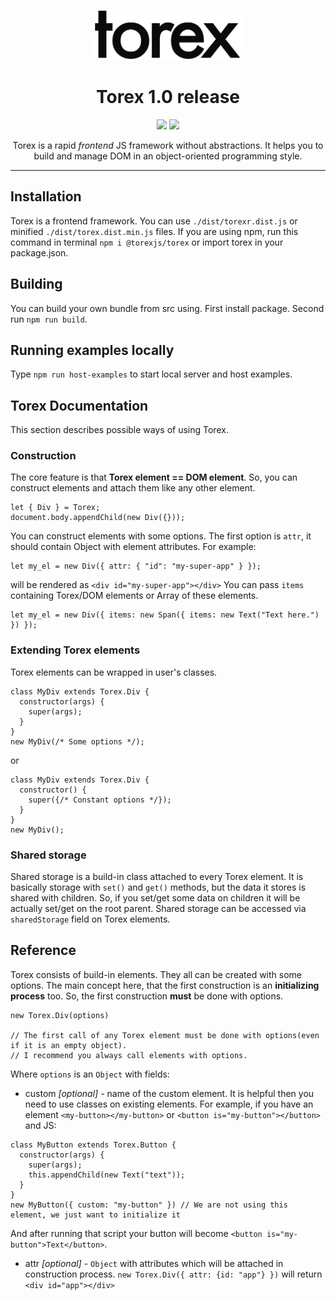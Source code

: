 <p align="center"> <img src="https://github.com/nicoth-in/torex/raw/master/content/Logo.png" height="80px"> </p>
<h1 align="center">Torex 1.0 release</h1>
<p align="center"><a href="https://github.com/nicoth-in/torex/blob/master/LICENSE.md"><img src="https://img.shields.io/badge/license-MIT-blue.svg"></a> <a href="https://circleci.com/gh/nicoth-in/torex/tree/master"><img src="https://circleci.com/gh/nicoth-in/torex/tree/master.svg?style=shield"></a></p>

<p align="center">Torex is a rapid <i>frontend</i> JS framework without abstractions. It helps you to build and manage DOM in an object-oriented programming style.</p>
<hr>

## Installation

Torex is a frontend framework. You can use `./dist/torexr.dist.js` or minified `./dist/torex.dist.min.js` files.
If you are using npm, run this command in terminal `npm i @torexjs/torex` or import torex in your package.json.

## Building

You can build your own bundle from src using.
First install package. Second run `npm run build`.

## Running examples locally

Type `npm run host-examples` to start local server and host examples.

## Torex Documentation

This section describes possible ways of using Torex.

### Construction

The core feature is that **Torex element == DOM element**.
So, you can construct elements and attach them like any other element.

```
let { Div } = Torex;
document.body.appendChild(new Div({}));
```

You can construct elements with some options.
The first option is `attr`, it should contain Object with element attributes.
For example:
```
let my_el = new Div({ attr: { "id": "my-super-app" } });
```
will be rendered as `<div id="my-super-app"></div>`
You can pass `items` containing Torex/DOM elements or Array of these elements.
```
let my_el = new Div({ items: new Span({ items: new Text("Text here.") }) });
```

### Extending Torex elements

Torex elements can be wrapped in user's classes.

```
class MyDiv extends Torex.Div {
  constructor(args) {
    super(args);
  }
}
new MyDiv(/* Some options */);
```

or

```
class MyDiv extends Torex.Div {
  constructor() {
    super({/* Constant options */});
  }
}
new MyDiv();
```

### Shared storage

Shared storage is a build-in class attached to every Torex element.
It is basically storage with `set()` and `get()` methods, but the data it stores is shared with children.
So, if you set/get some data on children it will be actually set/get on the root parent.
Shared storage can be accessed via `sharedStorage` field on Torex elements.

## Reference

Torex consists of build-in elements. They all can be created with some options.
The main concept here, that the first construction is an **initializing process** too.
So, the first construction **must** be done with options.
```
new Torex.Div(options)

// The first call of any Torex element must be done with options(even if it is an empty object).
// I recommend you always call elements with options.

```
Where `options` is an `Object` with fields:
  - custom *[optional]* - name of the custom element.
  It is helpful then you need to use classes on existing elements.
  For example, if you have an element `<my-button></my-button>` or `<button is="my-button"></button>`
  and JS:
  ```
  class MyButton extends Torex.Button {
    constructor(args) {
      super(args);
      this.appendChild(new Text("text"));
    }
  }
  new MyButton({ custom: "my-button" }) // We are not using this element, we just want to initialize it
  ```
  And after running that script your button will become `<button is="my-button">Text</button>`.

  - attr *[optional]* - `Object` with attributes which will be attached in construction process.
  `new Torex.Div({ attr: {id: "app"} })` will return `<div id="app"></div>`
